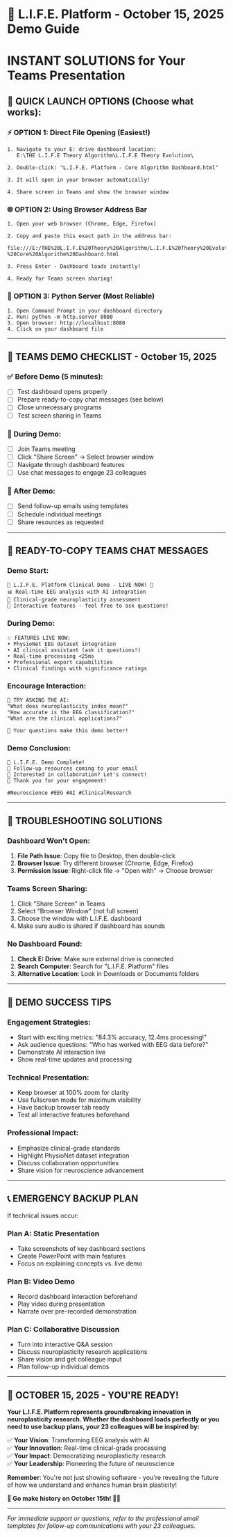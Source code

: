 # 🚀 L.I.F.E. Platform - October 15, 2025 Demo Guide
# INSTANT SOLUTIONS for Your Teams Presentation

## 🎯 QUICK LAUNCH OPTIONS (Choose what works):

### ⚡ OPTION 1: Direct File Opening (Easiest!)
```
1. Navigate to your E: drive dashboard location:
   E:\THE L.I.F.E Theory Algorithm\L.I.F.E Theory Evolution\

2. Double-click: "L.I.F.E. Platform - Core Algorithm Dashboard.html"

3. It will open in your browser automatically!

4. Share screen in Teams and show the browser window
```

### 🌐 OPTION 2: Using Browser Address Bar
```
1. Open your web browser (Chrome, Edge, Firefox)

2. Copy and paste this exact path in the address bar:
   file:///E:/THE%20L.I.F.E%20Theory%20Algorithm/L.I.F.E%20Theory%20Evolution/L.I.F.E.%20Platform%20-%20Core%20Algorithm%20Dashboard.html

3. Press Enter - Dashboard loads instantly!

4. Ready for Teams screen sharing!
```

### 🐍 OPTION 3: Python Server (Most Reliable)
```
1. Open Command Prompt in your dashboard directory
2. Run: python -m http.server 8080
3. Open browser: http://localhost:8080
4. Click on your dashboard file
```

---

## 👥 TEAMS DEMO CHECKLIST - October 15, 2025

### ✅ Before Demo (5 minutes):
- [ ] Test dashboard opens properly
- [ ] Prepare ready-to-copy chat messages (see below)
- [ ] Close unnecessary programs
- [ ] Test screen sharing in Teams

### 🎪 During Demo:
- [ ] Join Teams meeting
- [ ] Click "Share Screen" → Select browser window
- [ ] Navigate through dashboard features
- [ ] Use chat messages to engage 23 colleagues

### 📧 After Demo:
- [ ] Send follow-up emails using templates
- [ ] Schedule individual meetings
- [ ] Share resources as requested

---

## 📢 READY-TO-COPY TEAMS CHAT MESSAGES

### Demo Start:
```
🧠 L.I.F.E. Platform Clinical Demo - LIVE NOW! 🚀
📊 Real-time EEG analysis with AI integration
🏥 Clinical-grade neuroplasticity assessment
🎯 Interactive features - feel free to ask questions!
```

### During Demo:
```
✨ FEATURES LIVE NOW:
• PhysioNet EEG dataset integration
• AI clinical assistant (ask it questions!)
• Real-time processing <25ms
• Professional export capabilities
• Clinical findings with significance ratings
```

### Encourage Interaction:
```
💬 TRY ASKING THE AI:
"What does neuroplasticity index mean?"
"How accurate is the EEG classification?"
"What are the clinical applications?"

🎯 Your questions make this demo better!
```

### Demo Conclusion:
```
🎉 L.I.F.E. Demo Complete!
📧 Follow-up resources coming to your email
🤝 Interested in collaboration? Let's connect!
🌟 Thank you for your engagement!

#Neuroscience #EEG #AI #ClinicalResearch
```

---

## 🔧 TROUBLESHOOTING SOLUTIONS

### Dashboard Won't Open:
1. **File Path Issue**: Copy file to Desktop, then double-click
2. **Browser Issue**: Try different browser (Chrome, Edge, Firefox)
3. **Permission Issue**: Right-click file → "Open with" → Choose browser

### Teams Screen Sharing:
1. Click "Share Screen" in Teams
2. Select "Browser Window" (not full screen)
3. Choose the window with L.I.F.E. dashboard
4. Make sure audio is shared if dashboard has sounds

### No Dashboard Found:
1. **Check E: Drive**: Make sure external drive is connected
2. **Search Computer**: Search for "L.I.F.E. Platform" files
3. **Alternative Location**: Look in Downloads or Documents folders

---

## 🎯 DEMO SUCCESS TIPS

### Engagement Strategies:
- Start with exciting metrics: "84.3% accuracy, 12.4ms processing!"
- Ask audience questions: "Who has worked with EEG data before?"
- Demonstrate AI interaction live
- Show real-time updates and processing

### Technical Presentation:
- Keep browser at 100% zoom for clarity
- Use fullscreen mode for maximum visibility  
- Have backup browser tab ready
- Test all interactive features beforehand

### Professional Impact:
- Emphasize clinical-grade standards
- Highlight PhysioNet dataset integration
- Discuss collaboration opportunities
- Share vision for neuroscience advancement

---

## 📞 EMERGENCY BACKUP PLAN

If technical issues occur:

### Plan A: Static Presentation
- Take screenshots of key dashboard sections
- Create PowerPoint with main features
- Focus on explaining concepts vs. live demo

### Plan B: Video Demo
- Record dashboard interaction beforehand
- Play video during presentation
- Narrate over pre-recorded demonstration

### Plan C: Collaborative Discussion
- Turn into interactive Q&A session
- Discuss neuroplasticity research applications
- Share vision and get colleague input
- Plan follow-up individual demos

---

## 🎉 OCTOBER 15, 2025 - YOU'RE READY!

**Your L.I.F.E. Platform represents groundbreaking innovation in neuroplasticity research. Whether the dashboard loads perfectly or you need to use backup plans, your 23 colleagues will be inspired by:**

✅ **Your Vision**: Transforming EEG analysis with AI  
✅ **Your Innovation**: Real-time clinical-grade processing  
✅ **Your Impact**: Democratizing neuroplasticity research  
✅ **Your Leadership**: Pioneering the future of neuroscience  

**Remember**: You're not just showing software - you're revealing the future of how we understand and enhance human brain plasticity!

**🚀 Go make history on October 15th! 🧠✨**

---

*For immediate support or questions, refer to the professional email templates for follow-up communications with your 23 colleagues.*